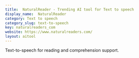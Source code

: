 ```yaml
---
title:  NaturalReader - Trending AI tool for Text to speech
display_name:  NaturalReader
category: Text to speech
category_slug: text-to-speech
key: naturalreaders_com
website: https://www.naturalreaders.com/
layout: aitool
---
```


Text-to-speech for reading and comprehension support.
